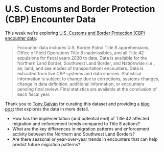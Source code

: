 # U.S. Customs and Border Protection (CBP) Encounter Data

This week we're exploring [U.S. Customs and Border Protection (CBP) encounter data](https://www.cbp.gov/document/stats/nationwide-encounters):

> Encounter data includes U.S. Border Patrol Title 8 apprehensions, Office of Field Operations Title 8 inadmissibles, and all Title 42 expulsions for fiscal years 2020 to date. Data is available for the Northern Land Border, Southwest Land Border, and Nationwide (i.e., air, land, and sea modes of transportation) encounters. Data is extracted from live CBP systems and data sources. Statistical information is subject to change due to corrections, systems changes, change in data definition, additional information, or encounters pending final review. Final statistics are available at the conclusion of each fiscal year.

Thank you to [Tony Galván](https://www.linkedin.com/in/anthony-raul-galvan/) for curating this dataset and providing a [blog post](https://gdatascience.github.io/us_border_patrol_encounters/us_border_patrol_encounters.html) that explores the data in more detail.

-   How has the implementation (and potential end) of Title 42 affected migration and enforcement trends compared to Title 8 actions?
-   What are the key differences in migration patterns and enforcement activity between the Northern and Southwest Land Borders?
-   Are there seasonal or year-over-year trends in encounters that can help predict future migration patterns?
